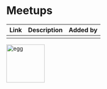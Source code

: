 # Meetups

| Link | Description | Added by |
| ---- | ----------- | -------- |
| |  |  |

<img src="https://external-content.duckduckgo.com/iu/?u=https%3A%2F%2Ftse4.mm.bing.net%2Fth%3Fid%3DOIP.KeLxCKuT-PecMEyYsRA-uQHaJe%26pid%3DApi&f=1" width="100" alt="egg" />